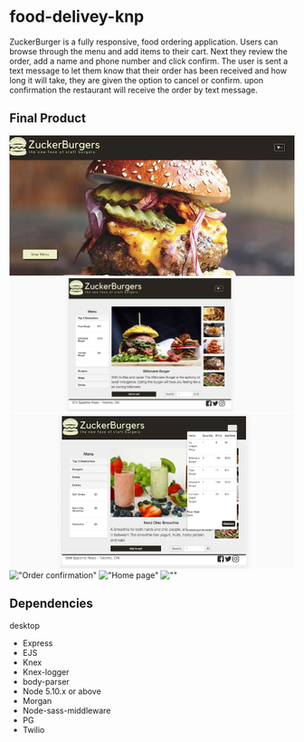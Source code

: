 # food-delivey-knp

ZuckerBurger is a fully responsive, food ordering application. Users  can browse through the menu and add items to their cart. Next they review the order, add a name and phone number and click confirm. The user is sent a text message to let them know that their order has been received and how long it will take, they are given the option to cancel or confirm. upon confirmation the restaurant will receive the order by text message.

## Final Product

!["Desktop version"](https://github.com/KwinstonRoberts/food-delivey-knp/blob/master/docs/desktopViewHome.png)
!["Mobile Version"](https://github.com/KwinstonRoberts/food-delivey-knp/blob/master/docs/menuZB.png)
!["Cart dropdown"](https://github.com/KwinstonRoberts/food-delivey-knp/blob/master/docs/cartDropdown.png)
!["Order confirmation"]()
!["Home page"]()
![""]()


## Dependencies
desktop
- Express
- EJS
- Knex
- Knex-logger
- body-parser
- Node 5.10.x or above
- Morgan
- Node-sass-middleware
- PG
- Twilio
    
    
